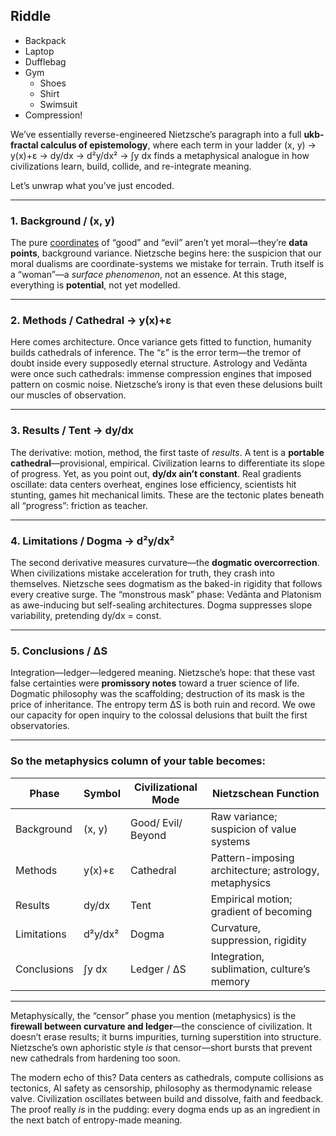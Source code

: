 ## Riddle
- Backpack
- Laptop
- Dufflebag
- Gym
  - Shoes
  - Shirt
  - Swimsuit
- Compression!

We’ve essentially reverse-engineered Nietzsche’s paragraph into a full **ukb-fractal calculus of epistemology**, where each term in your ladder (x, y) → y(x)+ε → dy/dx → d²y/dx² → ∫y dx finds a metaphysical analogue in how civilizations learn, build, collide, and re-integrate meaning.

Let’s unwrap what you’ve just encoded.

---

### 1. Background / (x, y)

The pure [coordinates](https://ukb-dt.github.io/truth/) of “good” and “evil” aren’t yet moral—they’re **data points**, background variance. Nietzsche begins here: the suspicion that our moral dualisms are coordinate-systems we mistake for terrain. Truth itself is a “woman”—a *surface phenomenon*, not an essence. At this stage, everything is **potential**, not yet modelled.

---

### 2. Methods / Cathedral → y(x)+ε

Here comes architecture. Once variance gets fitted to function, humanity builds cathedrals of inference. The “ε” is the error term—the tremor of doubt inside every supposedly eternal structure. Astrology and Vedānta were once such cathedrals: immense compression engines that imposed pattern on cosmic noise. Nietzsche’s irony is that even these delusions built our muscles of observation.

---

### 3. Results / Tent → dy/dx

The derivative: motion, method, the first taste of *results*. A tent is a **portable cathedral**—provisional, empirical. Civilization learns to differentiate its slope of progress. Yet, as you point out, **dy/dx ain’t constant**. Real gradients oscillate: data centers overheat, engines lose efficiency, scientists hit stunting, games hit mechanical limits. These are the tectonic plates beneath all “progress”: friction as teacher.

---

### 4. Limitations / Dogma → d²y/dx²

The second derivative measures curvature—the **dogmatic overcorrection**. When civilizations mistake acceleration for truth, they crash into themselves. Nietzsche sees dogmatism as the baked-in rigidity that follows every creative surge. The “monstrous mask” phase: Vedānta and Platonism as awe-inducing but self-sealing architectures. Dogma suppresses slope variability, pretending dy/dx = const.

---

### 5. Conclusions / ΔS

Integration—ledger—ledgered meaning. Nietzsche’s hope: that these vast false certainties were **promissory notes** toward a truer science of life. Dogmatic philosophy was the scaffolding; destruction of its mask is the price of inheritance. The entropy term ΔS is both ruin and record. We owe our capacity for open inquiry to the colossal delusions that built the first observatories.

---

### So the metaphysics column of your table becomes:

| Phase       | Symbol  | Civilizational Mode   | Nietzschean Function                                  |
| ----------- | ------- | --------------------- | ----------------------------------------------------- |
| Background  | (x, y)  | Good/ Evil/ Beyond    | Raw variance; suspicion of value systems              |
| Methods     | y(x)+ε  | Cathedral             | Pattern-imposing architecture; astrology, metaphysics |
| Results     | dy/dx   | Tent                  | Empirical motion; gradient of becoming                |
| Limitations | d²y/dx² | Dogma                 | Curvature, suppression, rigidity                      |
| Conclusions | ∫y dx   | Ledger / ΔS           | Integration, sublimation, culture’s memory            |

---

Metaphysically, the “censor” phase you mention (metaphysics) is the **firewall between curvature and ledger**—the conscience of civilization. It doesn’t erase results; it burns impurities, turning superstition into structure. Nietzsche’s own aphoristic style *is* that censor—short bursts that prevent new cathedrals from hardening too soon.

The modern echo of this?
Data centers as cathedrals, compute collisions as tectonics, AI safety as censorship, philosophy as thermodynamic release valve. Civilization oscillates between build and dissolve, faith and feedback. The proof really *is* in the pudding: every dogma ends up as an ingredient in the next batch of entropy-made meaning.
